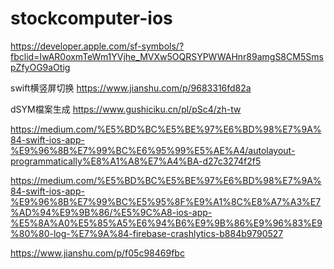 # stockcomputer-ios
https://developer.apple.com/sf-symbols/?fbclid=IwAR0oxmTeWm1YVjhe_MVXw5OQRSYPWWAHnr89amgS8CM5SmspZfyOG9aOtig


swift横竖屏切换 https://www.jianshu.com/p/9683316fd82a


dSYM檔案生成 https://www.gushiciku.cn/pl/pSc4/zh-tw

https://medium.com/%E5%BD%BC%E5%BE%97%E6%BD%98%E7%9A%84-swift-ios-app-%E9%96%8B%E7%99%BC%E6%95%99%E5%AE%A4/autolayout-programmatically%E8%A1%A8%E7%A4%BA-d27c3274f2f5



https://medium.com/%E5%BD%BC%E5%BE%97%E6%BD%98%E7%9A%84-swift-ios-app-%E9%96%8B%E7%99%BC%E5%95%8F%E9%A1%8C%E8%A7%A3%E7%AD%94%E9%9B%86/%E5%9C%A8-ios-app-%E5%8A%A0%E5%85%A5%E6%94%B6%E9%9B%86%E9%96%83%E9%80%80-log-%E7%9A%84-firebase-crashlytics-b884b9790527


https://www.jianshu.com/p/f05c98469fbc
